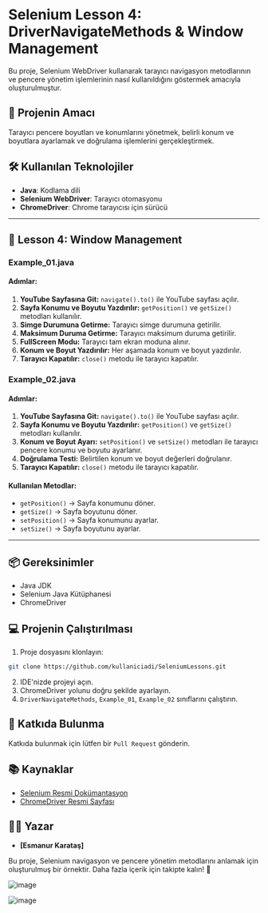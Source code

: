 # Selenium Lesson 4: DriverNavigateMethods & Window Management

Bu proje, Selenium WebDriver kullanarak tarayıcı navigasyon metodlarının ve pencere yönetim işlemlerinin nasıl kullanıldığını göstermek amacıyla oluşturulmuştur.

## 🚀 Projenin Amacı
Tarayıcı pencere boyutları ve konumlarını yönetmek, belirli konum ve boyutlara ayarlamak ve doğrulama işlemlerini gerçekleştirmek.

## 🛠️ Kullanılan Teknolojiler
- **Java**: Kodlama dili
- **Selenium WebDriver**: Tarayıcı otomasyonu
- **ChromeDriver**: Chrome tarayıcısı için sürücü

---

## 📑 Lesson 4: Window Management

### **Example_01.java**
#### Adımlar:
1. **YouTube Sayfasına Git:** `navigate().to()` ile YouTube sayfası açılır.
2. **Sayfa Konumu ve Boyutu Yazdırılır:** `getPosition()` ve `getSize()` metodları kullanılır.
3. **Simge Durumuna Getirme:** Tarayıcı simge durumuna getirilir.
4. **Maksimum Duruma Getirme:** Tarayıcı maksimum duruma getirilir.
5. **FullScreen Modu:** Tarayıcı tam ekran moduna alınır.
6. **Konum ve Boyut Yazdırılır:** Her aşamada konum ve boyut yazdırılır.
7. **Tarayıcı Kapatılır:** `close()` metodu ile tarayıcı kapatılır.

### **Example_02.java**
#### Adımlar:
1. **YouTube Sayfasına Git:** `navigate().to()` ile YouTube sayfası açılır.
2. **Sayfa Konumu ve Boyutu Yazdırılır:** `getPosition()` ve `getSize()` metodları kullanılır.
3. **Konum ve Boyut Ayarı:** `setPosition()` ve `setSize()` metodları ile tarayıcı pencere konumu ve boyutu ayarlanır.
4. **Doğrulama Testi:** Belirtilen konum ve boyut değerleri doğrulanır.
5. **Tarayıcı Kapatılır:** `close()` metodu ile tarayıcı kapatılır.

#### Kullanılan Metodlar:
- `getPosition()` → Sayfa konumunu döner.
- `getSize()` → Sayfa boyutunu döner.
- `setPosition()` → Sayfa konumunu ayarlar.
- `setSize()` → Sayfa boyutunu ayarlar.

---

## 📦 Gereksinimler
- Java JDK
- Selenium Java Kütüphanesi
- ChromeDriver

## 💻 Projenin Çalıştırılması
1. Proje dosyasını klonlayın:
```bash
git clone https://github.com/kullaniciadi/SeleniumLessons.git
```
2. IDE'nizde projeyi açın.
3. ChromeDriver yolunu doğru şekilde ayarlayın.
4. `DriverNavigateMethods`, `Example_01`, `Example_02` sınıflarını çalıştırın.

## 🤝 Katkıda Bulunma
Katkıda bulunmak için lütfen bir `Pull Request` gönderin.

## 📚 Kaynaklar
- [Selenium Resmi Dokümantasyon](https://www.selenium.dev/documentation/)
- [ChromeDriver Resmi Sayfası](https://sites.google.com/a/chromium.org/chromedriver/)

## 🧑‍💻 Yazar
- **[Esmanur Karataş]**

Bu proje, Selenium navigasyon ve pencere yönetim metodlarını anlamak için oluşturulmuş bir örnektir. Daha fazla içerik için takipte kalın! 🚀

![image](https://github.com/user-attachments/assets/949a93e3-f718-4d8d-9c2b-da45b81aa25e)

![image](https://github.com/user-attachments/assets/bb01146c-a007-4111-9efd-9eeaa0e1755f)
